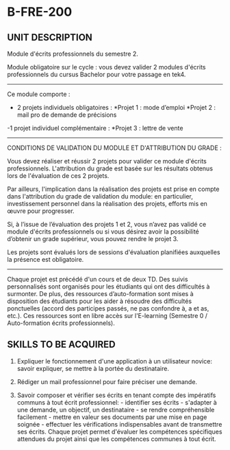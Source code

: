 # B-FRE-200

## UNIT DESCRIPTION

Module d'écrits professionnels du semestre 2.

Module obligatoire sur le cycle :
vous devez valider 2 modules d'écrits professionnels du cursus Bachelor pour votre passage en tek4.

-------------------
Ce module comporte :
- 2 projets individuels obligatoires :
          *Projet 1 : mode d’emploi
          *Projet 2 : mail pro de demande de précisions

-1 projet individuel complémentaire :
          *Projet 3 : lettre de vente

-----------------------------

CONDITIONS DE VALIDATION DU MODULE ET D'ATTRIBUTION DU GRADE :

Vous devez réaliser et réussir 2 projets pour valider ce module d'écrits professionnels.
L'attribution du grade est basée sur les résultats obtenus lors de l'évaluation de ces 2 projets.

Par ailleurs, l'implication dans la réalisation des projets est prise en compte dans l'attribution du grade de validation du module: en particulier, investissement personnel dans la réalisation des projets, efforts mis en œuvre pour progresser.

Si, à l’issue de l’évaluation des projets 1 et 2, vous n’avez pas validé ce module d'écrits professionnels ou si vous désirez avoir la possibilité d’obtenir un grade supérieur, vous pouvez rendre le projet 3.

Les projets sont évalués lors de sessions d'évaluation planifiées auxquelles la présence est obligatoire.

-----------------------------

Chaque projet est précédé d'un cours et de deux TD.
Des suivis personnalisés sont organisés pour les étudiants qui ont des difficultés à surmonter.
De plus, des ressources d’auto-formation sont mises à disposition des étudiants pour les aider à résoudre des difficultés ponctuelles (accord des participes passés, ne pas confondre à, a et as, etc.).
Ces ressources sont en libre accès sur l'E-learning (Semestre 0 / Auto-formation écrits professionnels).

## SKILLS TO BE ACQUIRED

1) Expliquer le fonctionnement d'une application à un utilisateur novice: savoir expliquer, se mettre à la portée du destinataire.

2) Rédiger un mail professionnel pour faire préciser une demande.

3) Savoir composer et vérifier ses écrits en tenant compte des impératifs communs à tout écrit professionnel: - identifier ses écrits - s'adapter à une demande, un objectif, un destinataire - se rendre compréhensible facilement - mettre en valeur ses documents par une mise en page soignée - effectuer les vérifications indispensables avant de transmettre ses écrits.
Chaque projet permet d'évaluer les compétences spécifiques attendues du projet ainsi que les compétences communes à tout écrit.
